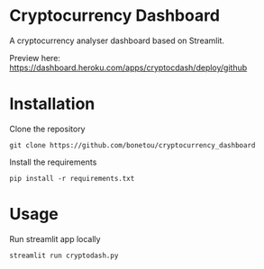 # Cryptocurrency Dashboard
A cryptocurrency analyser dashboard based on Streamlit.

Preview here: https://dashboard.heroku.com/apps/cryptocdash/deploy/github

# Installation
Clone the repository
```
git clone https://github.com/bonetou/cryptocurrency_dashboard
```

Install the requirements
```
pip install -r requirements.txt
```

# Usage

Run streamlit app locally

```
streamlit run cryptodash.py
```

